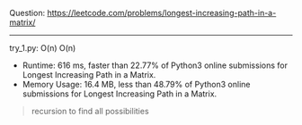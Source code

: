 Question: https://leetcode.com/problems/longest-increasing-path-in-a-matrix/

---

try_1.py: O(n) O(n)

* Runtime: 616 ms, faster than 22.77% of Python3 online submissions for Longest Increasing Path in a Matrix.
* Memory Usage: 16.4 MB, less than 48.79% of Python3 online submissions for Longest Increasing Path in a Matrix.

> recursion to find all possibilities
